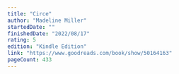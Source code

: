 ```yaml
---
title: "Circe"
author: "Madeline Miller"
startedDate: ""
finishedDate: "2022/08/17"
rating: 5
edition: "Kindle Edition"
link: "https://www.goodreads.com/book/show/50164163"
pageCount: 433
---
```




